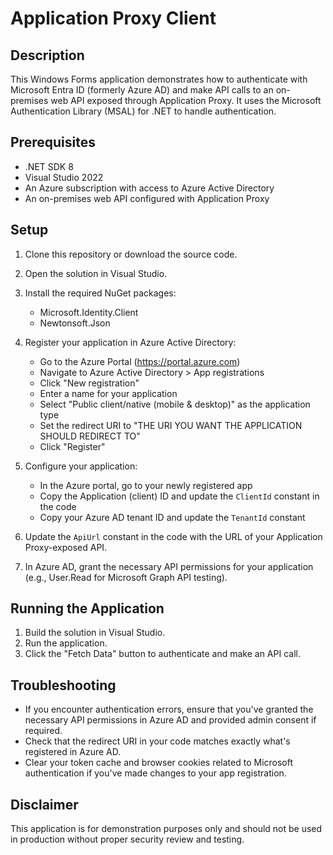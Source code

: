 # Application Proxy Client

## Description
This Windows Forms application demonstrates how to authenticate with Microsoft Entra ID (formerly Azure AD) and make API calls to an on-premises web API exposed through Application Proxy. It uses the Microsoft Authentication Library (MSAL) for .NET to handle authentication.

## Prerequisites
- .NET SDK 8
- Visual Studio 2022
- An Azure subscription with access to Azure Active Directory
- An on-premises web API configured with Application Proxy

## Setup
1. Clone this repository or download the source code.
2. Open the solution in Visual Studio.
3. Install the required NuGet packages:
   - Microsoft.Identity.Client
   - Newtonsoft.Json

4. Register your application in Azure Active Directory:
   - Go to the Azure Portal (https://portal.azure.com)
   - Navigate to Azure Active Directory > App registrations
   - Click "New registration"
   - Enter a name for your application
   - Select "Public client/native (mobile & desktop)" as the application type
   - Set the redirect URI to "THE URI YOU WANT THE APPLICATION SHOULD REDIRECT TO"
   - Click "Register"

5. Configure your application:
   - In the Azure portal, go to your newly registered app
   - Copy the Application (client) ID and update the `ClientId` constant in the code
   - Copy your Azure AD tenant ID and update the `TenantId` constant

6. Update the `ApiUrl` constant in the code with the URL of your Application Proxy-exposed API.

7. In Azure AD, grant the necessary API permissions for your application (e.g., User.Read for Microsoft Graph API testing).

## Running the Application
1. Build the solution in Visual Studio.
2. Run the application.
3. Click the "Fetch Data" button to authenticate and make an API call.

## Troubleshooting
- If you encounter authentication errors, ensure that you've granted the necessary API permissions in Azure AD and provided admin consent if required.
- Check that the redirect URI in your code matches exactly what's registered in Azure AD.
- Clear your token cache and browser cookies related to Microsoft authentication if you've made changes to your app registration.

## Disclaimer
This application is for demonstration purposes only and should not be used in production without proper security review and testing.